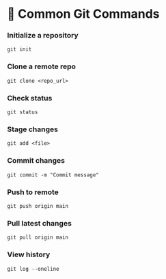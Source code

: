 # 📌 Common Git Commands

### Initialize a repository
```
git init
```
### Clone a remote repo
```
git clone <repo_url>
```
### Check status
```
git status
```
### Stage changes
```
git add <file>
```
### Commit changes
```
git commit -m "Commit message"
```
### Push to remote
```
git push origin main
```
### Pull latest changes
```
git pull origin main
```
### View history
```
git log --oneline
```